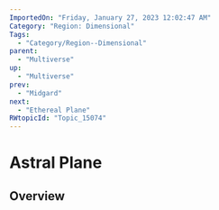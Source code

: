 ```yaml
---
ImportedOn: "Friday, January 27, 2023 12:02:47 AM"
Category: "Region: Dimensional"
Tags:
  - "Category/Region--Dimensional"
parent:
  - "Multiverse"
up:
  - "Multiverse"
prev:
  - "Midgard"
next:
  - "Ethereal Plane"
RWtopicId: "Topic_15074"
---
```

# Astral Plane
## Overview
